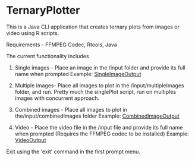 # TernaryPlotter

This is a Java CLI application that creates ternary plots from images or video using R scripts.

Requirements - FFMPEG Codec, Rtools, Java

The current functionality includes
1) Single images - Place an image in the /input folder and provide its full name when prompted
Example:
[SingleImageOutput](https://github.com/neelimnovo/TernaryPlotter/blob/master/examples/SingleImageOutput.jpg)

2) Multiple images- Place all images to plot in the /input/multipleImages folder, and run.
Pretty much the singlePlot script, run on multiples images with concurrent approach.

3) Combined images - Place all images to plot in the/input/combinedImages folder
Example:
[CombinedImageOutput](https://github.com/neelimnovo/TernaryPlotter/blob/master/examples/CombinedOutput.png)

4) Video - Place the video file in the /input file and provide its full name when prompted (Requires the FFMPEG codec to be installed)
Example: [VideoOutput](https://github.com/neelimnovo/TernaryPlotter/blob/master/examples/VideoOutput.gif)

Exit using the 'exit' command in the first prompt menu.
